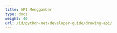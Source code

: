 ```yaml
---
title: API Menggambar
type: docs
weight: 40
url: /id/python-net/developer-guide/drawing-api/
---
```


